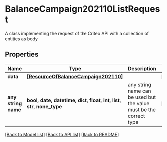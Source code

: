 # BalanceCampaign202110ListRequest

A class implementing the request of the Criteo API with a collection of entities as body

## Properties
Name | Type | Description | Notes
------------ | ------------- | ------------- | -------------
**data** | [**[ResourceOfBalanceCampaign202110]**](ResourceOfBalanceCampaign202110.md) |  | [optional] 
**any string name** | **bool, date, datetime, dict, float, int, list, str, none_type** | any string name can be used but the value must be the correct type | [optional]

[[Back to Model list]](../README.md#documentation-for-models) [[Back to API list]](../README.md#documentation-for-api-endpoints) [[Back to README]](../README.md)


